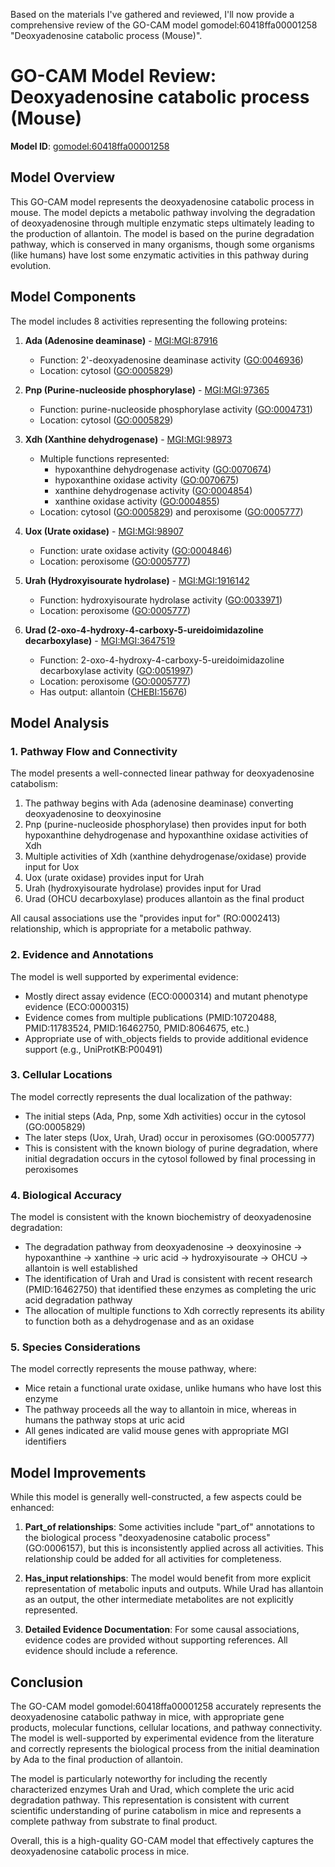 Based on the materials I've gathered and reviewed, I'll now provide a comprehensive review of the GO-CAM model gomodel:60418ffa00001258 "Deoxyadenosine catabolic process (Mouse)".

# GO-CAM Model Review: Deoxyadenosine catabolic process (Mouse)
**Model ID**: [gomodel:60418ffa00001258](https://bioregistry.io/go.model:60418ffa00001258)

## Model Overview

This GO-CAM model represents the deoxyadenosine catabolic process in mouse. The model depicts a metabolic pathway involving the degradation of deoxyadenosine through multiple enzymatic steps ultimately leading to the production of allantoin. The model is based on the purine degradation pathway, which is conserved in many organisms, though some organisms (like humans) have lost some enzymatic activities in this pathway during evolution.

## Model Components

The model includes 8 activities representing the following proteins:

1. **Ada (Adenosine deaminase)** - [MGI:MGI:87916](https://bioregistry.io/mgi:MGI:87916)
   - Function: 2'-deoxyadenosine deaminase activity ([GO:0046936](https://bioregistry.io/GO:0046936))
   - Location: cytosol ([GO:0005829](https://bioregistry.io/GO:0005829))

2. **Pnp (Purine-nucleoside phosphorylase)** - [MGI:MGI:97365](https://bioregistry.io/mgi:MGI:97365)
   - Function: purine-nucleoside phosphorylase activity ([GO:0004731](https://bioregistry.io/GO:0004731))
   - Location: cytosol ([GO:0005829](https://bioregistry.io/GO:0005829))

3. **Xdh (Xanthine dehydrogenase)** - [MGI:MGI:98973](https://bioregistry.io/mgi:MGI:98973)
   - Multiple functions represented: 
     - hypoxanthine dehydrogenase activity ([GO:0070674](https://bioregistry.io/GO:0070674))
     - hypoxanthine oxidase activity ([GO:0070675](https://bioregistry.io/GO:0070675))
     - xanthine dehydrogenase activity ([GO:0004854](https://bioregistry.io/GO:0004854))
     - xanthine oxidase activity ([GO:0004855](https://bioregistry.io/GO:0004855))
   - Location: cytosol ([GO:0005829](https://bioregistry.io/GO:0005829)) and peroxisome ([GO:0005777](https://bioregistry.io/GO:0005777))

4. **Uox (Urate oxidase)** - [MGI:MGI:98907](https://bioregistry.io/mgi:MGI:98907)
   - Function: urate oxidase activity ([GO:0004846](https://bioregistry.io/GO:0004846))
   - Location: peroxisome ([GO:0005777](https://bioregistry.io/GO:0005777))

5. **Urah (Hydroxyisourate hydrolase)** - [MGI:MGI:1916142](https://bioregistry.io/mgi:MGI:1916142)
   - Function: hydroxyisourate hydrolase activity ([GO:0033971](https://bioregistry.io/GO:0033971))
   - Location: peroxisome ([GO:0005777](https://bioregistry.io/GO:0005777))

6. **Urad (2-oxo-4-hydroxy-4-carboxy-5-ureidoimidazoline decarboxylase)** - [MGI:MGI:3647519](https://bioregistry.io/mgi:MGI:3647519)
   - Function: 2-oxo-4-hydroxy-4-carboxy-5-ureidoimidazoline decarboxylase activity ([GO:0051997](https://bioregistry.io/GO:0051997))
   - Location: peroxisome ([GO:0005777](https://bioregistry.io/GO:0005777))
   - Has output: allantoin ([CHEBI:15676](https://bioregistry.io/CHEBI:15676))

## Model Analysis

### 1. Pathway Flow and Connectivity

The model presents a well-connected linear pathway for deoxyadenosine catabolism:

1. The pathway begins with Ada (adenosine deaminase) converting deoxyadenosine to deoxyinosine
2. Pnp (purine-nucleoside phosphorylase) then provides input for both hypoxanthine dehydrogenase and hypoxanthine oxidase activities of Xdh
3. Multiple activities of Xdh (xanthine dehydrogenase/oxidase) provide input for Uox
4. Uox (urate oxidase) provides input for Urah
5. Urah (hydroxyisourate hydrolase) provides input for Urad
6. Urad (OHCU decarboxylase) produces allantoin as the final product

All causal associations use the "provides input for" (RO:0002413) relationship, which is appropriate for a metabolic pathway.

### 2. Evidence and Annotations

The model is well supported by experimental evidence:
- Mostly direct assay evidence (ECO:0000314) and mutant phenotype evidence (ECO:0000315)
- Evidence comes from multiple publications (PMID:10720488, PMID:11783524, PMID:16462750, PMID:8064675, etc.)
- Appropriate use of with_objects fields to provide additional evidence support (e.g., UniProtKB:P00491)

### 3. Cellular Locations

The model correctly represents the dual localization of the pathway:
- The initial steps (Ada, Pnp, some Xdh activities) occur in the cytosol (GO:0005829)
- The later steps (Uox, Urah, Urad) occur in peroxisomes (GO:0005777)
- This is consistent with the known biology of purine degradation, where initial degradation occurs in the cytosol followed by final processing in peroxisomes

### 4. Biological Accuracy

The model is consistent with the known biochemistry of deoxyadenosine degradation:
- The degradation pathway from deoxyadenosine → deoxyinosine → hypoxanthine → xanthine → uric acid → hydroxyisourate → OHCU → allantoin is well established
- The identification of Urah and Urad is consistent with recent research (PMID:16462750) that identified these enzymes as completing the uric acid degradation pathway
- The allocation of multiple functions to Xdh correctly represents its ability to function both as a dehydrogenase and as an oxidase

### 5. Species Considerations

The model correctly represents the mouse pathway, where:
- Mice retain a functional urate oxidase, unlike humans who have lost this enzyme
- The pathway proceeds all the way to allantoin in mice, whereas in humans the pathway stops at uric acid
- All genes indicated are valid mouse genes with appropriate MGI identifiers

## Model Improvements

While this model is generally well-constructed, a few aspects could be enhanced:

1. **Part_of relationships**: Some activities include "part_of" annotations to the biological process "deoxyadenosine catabolic process" (GO:0006157), but this is inconsistently applied across all activities. This relationship could be added for all activities for completeness.

2. **Has_input relationships**: The model would benefit from more explicit representation of metabolic inputs and outputs. While Urad has allantoin as an output, the other intermediate metabolites are not explicitly represented.

3. **Detailed Evidence Documentation**: For some causal associations, evidence codes are provided without supporting references. All evidence should include a reference.

## Conclusion

The GO-CAM model gomodel:60418ffa00001258 accurately represents the deoxyadenosine catabolic pathway in mice, with appropriate gene products, molecular functions, cellular locations, and pathway connectivity. The model is well-supported by experimental evidence from the literature and correctly represents the biological process from the initial deamination by Ada to the final production of allantoin.

The model is particularly noteworthy for including the recently characterized enzymes Urah and Urad, which complete the uric acid degradation pathway. This representation is consistent with current scientific understanding of purine catabolism in mice and represents a complete pathway from substrate to final product.

Overall, this is a high-quality GO-CAM model that effectively captures the deoxyadenosine catabolic process in mice.